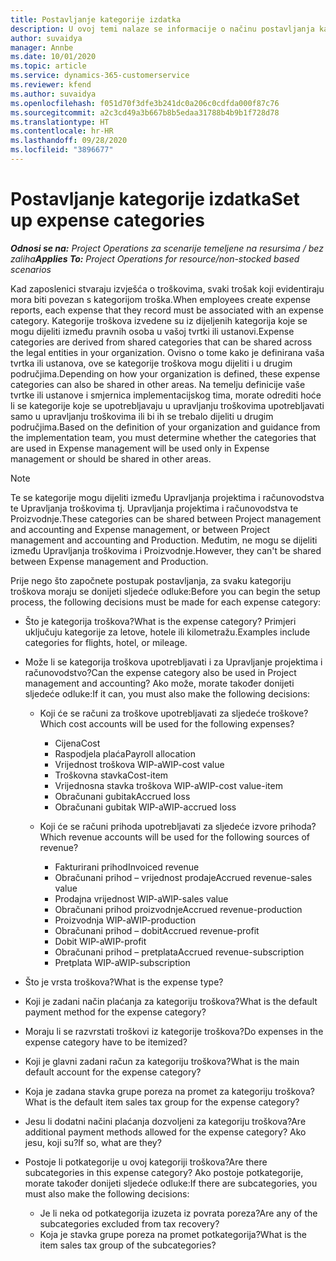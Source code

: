 ```yaml
---
title: Postavljanje kategorije izdatka
description: U ovoj temi nalaze se informacije o načinu postavljanja kategorije troškova i dijeljene kategorije za izvješća o troškovima.
author: suvaidya
manager: Annbe
ms.date: 10/01/2020
ms.topic: article
ms.service: dynamics-365-customerservice
ms.reviewer: kfend
ms.author: suvaidya
ms.openlocfilehash: f051d70f3dfe3b241dc0a206c0cdfda000f87c76
ms.sourcegitcommit: a2c3cd49a3b667b8b5edaa31788b4b9b1f728d78
ms.translationtype: HT
ms.contentlocale: hr-HR
ms.lasthandoff: 09/28/2020
ms.locfileid: "3896677"
---
```

# <a name="set-up-expense-categories"></a><span data-ttu-id="fbb72-103">Postavljanje kategorije izdatka</span><span class="sxs-lookup"><span data-stu-id="fbb72-103">Set up expense categories</span></span>

<span data-ttu-id="fbb72-104">_**Odnosi se na:** Project Operations za scenarije temeljene na resursima / bez zaliha_</span><span class="sxs-lookup"><span data-stu-id="fbb72-104">_**Applies To:** Project Operations for resource/non-stocked based scenarios_</span></span>

<span data-ttu-id="fbb72-105">Kad zaposlenici stvaraju izvješća o troškovima, svaki trošak koji evidentiraju mora biti povezan s kategorijom troška.</span><span class="sxs-lookup"><span data-stu-id="fbb72-105">When employees create expense reports, each expense that they record must be associated with an expense category.</span></span> <span data-ttu-id="fbb72-106">Kategorije troškova izvedene su iz dijeljenih kategorija koje se mogu dijeliti između pravnih osoba u vašoj tvrtki ili ustanovi.</span><span class="sxs-lookup"><span data-stu-id="fbb72-106">Expense categories are derived from shared categories that can be shared across the legal entities in your organization.</span></span> <span data-ttu-id="fbb72-107">Ovisno o tome kako je definirana vaša tvrtka ili ustanova, ove se kategorije troškova mogu dijeliti i u drugim područjima.</span><span class="sxs-lookup"><span data-stu-id="fbb72-107">Depending on how your organization is defined, these expense categories can also be shared in other areas.</span></span> <span data-ttu-id="fbb72-108">Na temelju definicije vaše tvrtke ili ustanove i smjernica implementacijskog tima, morate odrediti hoće li se kategorije koje se upotrebljavaju u upravljanju troškovima upotrebljavati samo u upravljanju troškovima ili bi ih se trebalo dijeliti u drugim područjima.</span><span class="sxs-lookup"><span data-stu-id="fbb72-108">Based on the definition of your organization and guidance from the implementation team, you must determine whether the categories that are used in Expense management will be used only in Expense management or should be shared in other areas.</span></span>

> [!NOTE]
> <span data-ttu-id="fbb72-109">Te se kategorije mogu dijeliti između Upravljanja projektima i računovodstva te Upravljanja troškovima tj. Upravljanja projektima i računovodstva te Proizvodnje.</span><span class="sxs-lookup"><span data-stu-id="fbb72-109">These categories can be shared between Project management and accounting and Expense management, or between Project management and accounting and Production.</span></span> <span data-ttu-id="fbb72-110">Međutim, ne mogu se dijeliti između Upravljanja troškovima i Proizvodnje.</span><span class="sxs-lookup"><span data-stu-id="fbb72-110">However, they can't be shared between Expense management and Production.</span></span>

<span data-ttu-id="fbb72-111">Prije nego što započnete postupak postavljanja, za svaku kategoriju troškova moraju se donijeti sljedeće odluke:</span><span class="sxs-lookup"><span data-stu-id="fbb72-111">Before you can begin the setup process, the following decisions must be made for each expense category:</span></span>

- <span data-ttu-id="fbb72-112">Što je kategorija troškova?</span><span class="sxs-lookup"><span data-stu-id="fbb72-112">What is the expense category?</span></span> <span data-ttu-id="fbb72-113">Primjeri uključuju kategorije za letove, hotele ili kilometražu.</span><span class="sxs-lookup"><span data-stu-id="fbb72-113">Examples include categories for flights, hotel, or mileage.</span></span>
- <span data-ttu-id="fbb72-114">Može li se kategorija troškova upotrebljavati i za Upravljanje projektima i računovodstvo?</span><span class="sxs-lookup"><span data-stu-id="fbb72-114">Can the expense category also be used in Project management and accounting?</span></span> <span data-ttu-id="fbb72-115">Ako može, morate također donijeti sljedeće odluke:</span><span class="sxs-lookup"><span data-stu-id="fbb72-115">If it can, you must also make the following decisions:</span></span>

    - <span data-ttu-id="fbb72-116">Koji će se računi za troškove upotrebljavati za sljedeće troškove?</span><span class="sxs-lookup"><span data-stu-id="fbb72-116">Which cost accounts will be used for the following expenses?</span></span>

        - <span data-ttu-id="fbb72-117">Cijena</span><span class="sxs-lookup"><span data-stu-id="fbb72-117">Cost</span></span>
        - <span data-ttu-id="fbb72-118">Raspodjela plaća</span><span class="sxs-lookup"><span data-stu-id="fbb72-118">Payroll allocation</span></span>
        - <span data-ttu-id="fbb72-119">Vrijednost troškova WIP-a</span><span class="sxs-lookup"><span data-stu-id="fbb72-119">WIP-cost value</span></span>
        - <span data-ttu-id="fbb72-120">Troškovna stavka</span><span class="sxs-lookup"><span data-stu-id="fbb72-120">Cost-item</span></span>
        - <span data-ttu-id="fbb72-121">Vrijednosna stavka troškova WIP-a</span><span class="sxs-lookup"><span data-stu-id="fbb72-121">WIP-cost value-item</span></span>
        - <span data-ttu-id="fbb72-122">Obračunani gubitak</span><span class="sxs-lookup"><span data-stu-id="fbb72-122">Accrued loss</span></span>
        - <span data-ttu-id="fbb72-123">Obračunani gubitak WIP-a</span><span class="sxs-lookup"><span data-stu-id="fbb72-123">WIP-accrued loss</span></span>

    - <span data-ttu-id="fbb72-124">Koji će se računi prihoda upotrebljavati za sljedeće izvore prihoda?</span><span class="sxs-lookup"><span data-stu-id="fbb72-124">Which revenue accounts will be used for the following sources of revenue?</span></span>

        - <span data-ttu-id="fbb72-125">Fakturirani prihod</span><span class="sxs-lookup"><span data-stu-id="fbb72-125">Invoiced revenue</span></span>
        - <span data-ttu-id="fbb72-126">Obračunani prihod – vrijednost prodaje</span><span class="sxs-lookup"><span data-stu-id="fbb72-126">Accrued revenue-sales value</span></span>
        - <span data-ttu-id="fbb72-127">Prodajna vrijednost WIP-a</span><span class="sxs-lookup"><span data-stu-id="fbb72-127">WIP-sales value</span></span>
        - <span data-ttu-id="fbb72-128">Obračunani prihod proizvodnje</span><span class="sxs-lookup"><span data-stu-id="fbb72-128">Accrued revenue-production</span></span>
        - <span data-ttu-id="fbb72-129">Proizvodnja WIP-a</span><span class="sxs-lookup"><span data-stu-id="fbb72-129">WIP-production</span></span>
        - <span data-ttu-id="fbb72-130">Obračunani prihod – dobit</span><span class="sxs-lookup"><span data-stu-id="fbb72-130">Accrued revenue-profit</span></span>
        - <span data-ttu-id="fbb72-131">Dobit WIP-a</span><span class="sxs-lookup"><span data-stu-id="fbb72-131">WIP-profit</span></span>
        - <span data-ttu-id="fbb72-132">Obračunani prihod – pretplata</span><span class="sxs-lookup"><span data-stu-id="fbb72-132">Accrued revenue-subscription</span></span>
        - <span data-ttu-id="fbb72-133">Pretplata WIP-a</span><span class="sxs-lookup"><span data-stu-id="fbb72-133">WIP-subscription</span></span>

- <span data-ttu-id="fbb72-134">Što je vrsta troškova?</span><span class="sxs-lookup"><span data-stu-id="fbb72-134">What is the expense type?</span></span>
- <span data-ttu-id="fbb72-135">Koji je zadani način plaćanja za kategoriju troškova?</span><span class="sxs-lookup"><span data-stu-id="fbb72-135">What is the default payment method for the expense category?</span></span>
- <span data-ttu-id="fbb72-136">Moraju li se razvrstati troškovi iz kategorije troškova?</span><span class="sxs-lookup"><span data-stu-id="fbb72-136">Do expenses in the expense category have to be itemized?</span></span>
- <span data-ttu-id="fbb72-137">Koji je glavni zadani račun za kategoriju troškova?</span><span class="sxs-lookup"><span data-stu-id="fbb72-137">What is the main default account for the expense category?</span></span>
- <span data-ttu-id="fbb72-138">Koja je zadana stavka grupe poreza na promet za kategoriju troškova?</span><span class="sxs-lookup"><span data-stu-id="fbb72-138">What is the default item sales tax group for the expense category?</span></span>
- <span data-ttu-id="fbb72-139">Jesu li dodatni načini plaćanja dozvoljeni za kategoriju troškova?</span><span class="sxs-lookup"><span data-stu-id="fbb72-139">Are additional payment methods allowed for the expense category?</span></span> <span data-ttu-id="fbb72-140">Ako jesu, koji su?</span><span class="sxs-lookup"><span data-stu-id="fbb72-140">If so, what are they?</span></span>
- <span data-ttu-id="fbb72-141">Postoje li potkategorije u ovoj kategoriji troškova?</span><span class="sxs-lookup"><span data-stu-id="fbb72-141">Are there subcategories in this expense category?</span></span> <span data-ttu-id="fbb72-142">Ako postoje potkategorije, morate također donijeti sljedeće odluke:</span><span class="sxs-lookup"><span data-stu-id="fbb72-142">If there are subcategories, you must also make the following decisions:</span></span>

    - <span data-ttu-id="fbb72-143">Je li neka od potkategorija izuzeta iz povrata poreza?</span><span class="sxs-lookup"><span data-stu-id="fbb72-143">Are any of the subcategories excluded from tax recovery?</span></span>
    - <span data-ttu-id="fbb72-144">Koja je stavka grupe poreza na promet potkategorija?</span><span class="sxs-lookup"><span data-stu-id="fbb72-144">What is the item sales tax group of the subcategories?</span></span>
